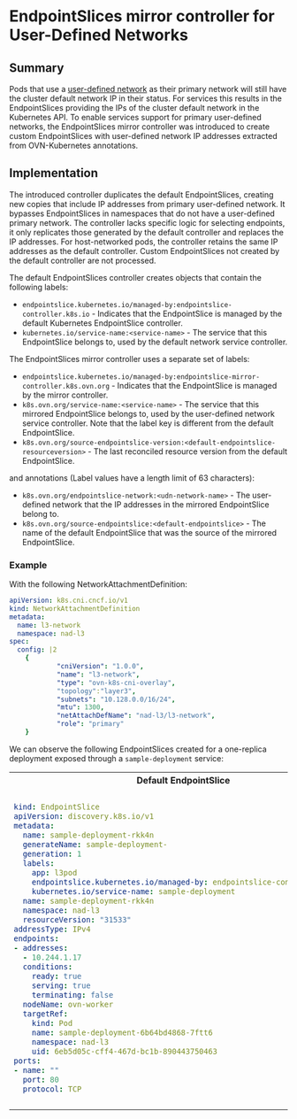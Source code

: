 # EndpointSlices mirror controller for User-Defined Networks

## Summary

Pods that use a [user-defined network](https://github.com/trozet/enhancements/blob/multiple_networks/enhancements/network/user-defined-network-segmentation.md) as their primary network will still have the cluster default network IP in their status. For services this results in the EndpointSlices providing the IPs of the cluster default network in the Kubernetes API. To enable services support for primary user-defined networks, the EndpointSlices mirror controller was introduced to create custom EndpointSlices with user-defined network IP addresses extracted from OVN-Kubernetes annotations.

## Implementation

The introduced controller duplicates the default EndpointSlices, creating new copies that include IP addresses from primary user-defined network. It bypasses EndpointSlices in namespaces that do not have a user-defined primary network. The controller lacks specific logic for selecting endpoints, it only replicates those generated by the default controller and replaces the IP addresses. For host-networked pods, the controller retains the same IP addresses as the default controller. Custom EndpointSlices not created by the default controller are not processed.

The default EndpointSlices controller creates objects that contain the following labels:

- `endpointslice.kubernetes.io/managed-by:endpointslice-controller.k8s.io` - Indicates that the EndpointSlice is managed by the default Kubernetes EndpointSlice controller.
- `kubernetes.io/service-name:<service-name>` - The service that this EndpointSlice belongs to, used by the default network service controller.

The EndpointSlices mirror controller uses a separate set of labels:

- `endpointslice.kubernetes.io/managed-by:endpointslice-mirror-controller.k8s.ovn.org` -  Indicates that the EndpointSlice is managed by the mirror controller.
- `k8s.ovn.org/service-name:<service-name>` - The service that this mirrored EndpointSlice belongs to, used by the user-defined network service controller. Note that the label key is different from the default EndpointSlice.
- `k8s.ovn.org/source-endpointslice-version:<default-endpointslice-resourceversion>` - The last reconciled resource version from the default EndpointSlice.

and annotations (Label values have a length limit of 63 characters):
- `k8s.ovn.org/endpointslice-network:<udn-network-name>` - The user-defined network that the IP addresses in the mirrored EndpointSlice belong to.
- `k8s.ovn.org/source-endpointslice:<default-endpointslice>` -  The name of the default EndpointSlice that was the source of the mirrored EndpointSlice.


### Example

With the following NetworkAttachmentDefinition:

```yaml
apiVersion: k8s.cni.cncf.io/v1
kind: NetworkAttachmentDefinition
metadata:
  name: l3-network
  namespace: nad-l3
spec:
  config: |2
    {
            "cniVersion": "1.0.0",
            "name": "l3-network",
            "type": "ovn-k8s-cni-overlay",
            "topology":"layer3",
            "subnets": "10.128.0.0/16/24",
            "mtu": 1300,
            "netAttachDefName": "nad-l3/l3-network",
            "role": "primary"
    }
```

We can observe the following EndpointSlices created for a one-replica deployment exposed through a `sample-deployment` service:
<table>
<tr>
<th>Default EndpointSlice</th>
<th>Mirrored EndpointSlice</th>
</tr>
<tr>
<td>

```yaml
kind: EndpointSlice
apiVersion: discovery.k8s.io/v1
metadata:
  name: sample-deployment-rkk4n
  generateName: sample-deployment-
  generation: 1
  labels:
    app: l3pod
    endpointslice.kubernetes.io/managed-by: endpointslice-controller.k8s.io
    kubernetes.io/service-name: sample-deployment
  name: sample-deployment-rkk4n
  namespace: nad-l3
  resourceVersion: "31533"
addressType: IPv4
endpoints:
- addresses:
  - 10.244.1.17
  conditions:
    ready: true
    serving: true
    terminating: false
  nodeName: ovn-worker
  targetRef:
    kind: Pod
    name: sample-deployment-6b64bd4868-7ftt6
    namespace: nad-l3
    uid: 6eb5d05c-cff4-467d-bc1b-890443750463
ports:
- name: ""
  port: 80
  protocol: TCP
```

</td>
<td>

```yaml
kind: EndpointSlice
apiVersion: discovery.k8s.io/v1
metadata:
  name: l3-network-sample-deployment-hgkmw
  generateName: l3-network-sample-deployment-
  labels:
    endpointslice.kubernetes.io/managed-by: endpointslice-mirror-controller.k8s.ovn.org
    k8s.ovn.org/service-name: sample-deployment
    k8s.ovn.org/source-endpointslice-version: "31533"
  annotations:
    k8s.ovn.org/endpointslice-network: l3-network
    k8s.ovn.org/source-endpointslice: sample-deployment-rkk4n
  namespace: nad-l3
  resourceVersion: "31535"
addressType: IPv4
endpoints:
- addresses:
  - 10.128.1.3
  conditions:
    ready: true
    serving: true
    terminating: false
  nodeName: ovn-worker
  targetRef:
    kind: Pod
    name: sample-deployment-6b64bd4868-7ftt6
    namespace: nad-l3
    uid: 6eb5d05c-cff4-467d-bc1b-890443750463
ports:
- name: ""
  port: 80
  protocol: TCP

```

</td>
</tr>
</table>
